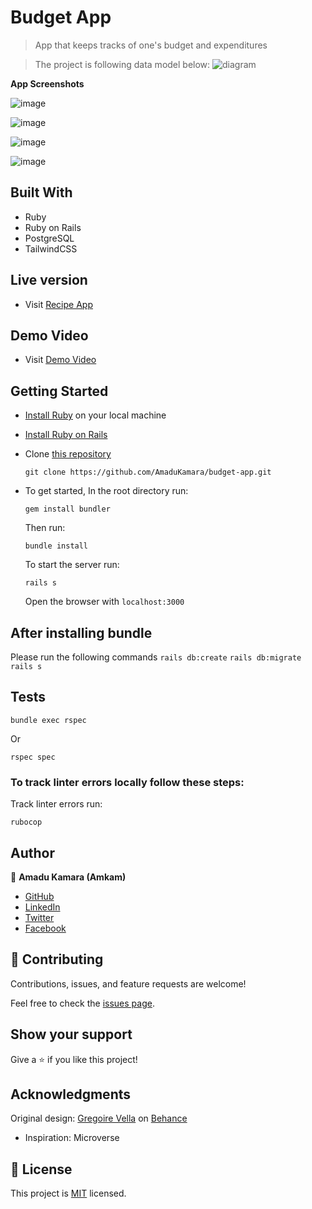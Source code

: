 # Budget App

> App that keeps tracks of one's budget and expenditures

> The project is following data model below:
> ![diagram](https://github.com/microverseinc/curriculum-rails/blob/main/capstone/images/erd_diagram.png)

**App Screenshots**

![image](https://user-images.githubusercontent.com/50941074/164752049-369ec365-a3b5-4bcc-9bc5-1b4e99177592.png)

![image](https://user-images.githubusercontent.com/50941074/164752338-f5586a12-54b7-4ee8-a295-d4c893bd36f6.png)

![image](https://user-images.githubusercontent.com/50941074/164752605-4c3eb1ef-0c55-4d2a-b106-7433c386c238.png)

![image](https://user-images.githubusercontent.com/50941074/164753624-4ceb7fde-0bad-410f-9509-8ceae3978f54.png)

## Built With

- Ruby
- Ruby on Rails
- PostgreSQL
- TailwindCSS

## Live version

- Visit [Recipe App](https://agile-journey-02711.herokuapp.com/)

## Demo Video

- Visit [Demo Video](https://www.loom.com/share/ddb498571f3b4773939e1396db5a9be6)

## Getting Started

- [Install Ruby](https://www.ruby-lang.org/en/documentation/installation/) on your local machine
- [Install Ruby on Rails](https://guides.rubyonrails.org/v5.1/getting_started.html)
- Clone [this repository](https://github.com/AmaduKamara/budget-app.git)
  ```
  git clone https://github.com/AmaduKamara/budget-app.git
  ```
- To get started, In the root directory run:

  ```
  gem install bundler
  ```

  Then run:

  ```
  bundle install
  ```

  To start the server run:

  ```
  rails s
  ```

  Open the browser with `localhost:3000`

## After installing bundle

Please run the following commands `rails db:create` `rails db:migrate` `rails s`

## Tests

```
bundle exec rspec
```

Or

```
rspec spec
```

### To track linter errors locally follow these steps:

Track linter errors run:

```
rubocop
```

## Author

:man: **Amadu Kamara (Amkam)**

- [GitHub](https://github.com/AmaduKamara)
- [LinkedIn](https://www.linkedin.com/in/amadu-kamara-3b60a25b)
- [Twitter](https://twitter.com/DevAmkam)
- [Facebook](https://www.facebook.com/amadus.kamara.7)

## 🤝 Contributing

Contributions, issues, and feature requests are welcome!

Feel free to check the [issues page](https://github.com/AmaduKamara/budget-app/issues).

## Show your support

Give a ⭐️ if you like this project!

## Acknowledgments

Original design: [Gregoire Vella](https://www.behance.net/gregoirevella) on [Behance](https://www.behance.net/gallery/19759151/Snapscan-iOs-design-and-branding?tracking_source=)

- Inspiration: Microverse

## 📝 License

This project is [MIT](./MIT.md) licensed.
